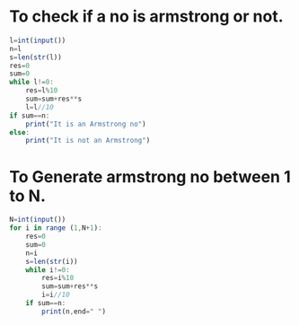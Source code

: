 # To check if a no is armstrong or not.
```js
l=int(input())
n=l
s=len(str(l))
res=0
sum=0
while l!=0:
    res=l%10
    sum=sum+res**s
    l=l//10
if sum==n:
    print("It is an Armstrong no")
else:
    print("It is not an Armstrong")
```
# To Generate armstrong no between 1 to N.
```js
N=int(input())
for i in range (1,N+1):
    res=0
    sum=0
    n=i
    s=len(str(i))
    while i!=0:
        res=i%10
        sum=sum+res**s
        i=i//10
    if sum==n:
        print(n,end=" ")
```
